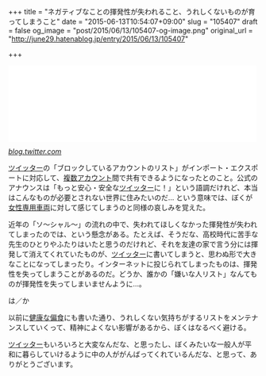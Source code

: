 +++
title = "ネガティブなことの揮発性が失われること、うれしくないものが育ってしまうこと"
date = "2015-06-13T10:54:07+09:00"
slug = "105407"
draft = false
og_image = "post/2015/06/13/105407-og-image.png"
original_url = "http://june29.hatenablog.jp/entry/2015/06/13/105407"

+++

<p><iframe src="//hatenablog-parts.com/embed?url=https%3A%2F%2Fblog.twitter.com%2F2015%2Fsharing-block-lists-to-help-make-twitter-safer" title="Sharing block lists to help make Twitter safer | Twitter Blogs" class="embed-card embed-webcard" scrolling="no" frameborder="0" style="display: block; width: 100%; height: 155px; max-width: 500px; margin: 10px 0px;"><a href="https://blog.twitter.com/2015/sharing-block-lists-to-help-make-twitter-safer">Sharing block lists to help make Twitter safer | Twitter Blogs</a></iframe><cite class="hatena-citation"><a href="https://blog.twitter.com/2015/sharing-block-lists-to-help-make-twitter-safer">blog.twitter.com</a></cite></p>

<p><a class="keyword" href="http://d.hatena.ne.jp/keyword/%A5%C4%A5%A4%A5%C3%A5%BF%A1%BC">ツイッター</a>の「ブロックしているアカウントのリスト」がインポート・エクスポートに対応して、<a class="keyword" href="http://d.hatena.ne.jp/keyword/%CA%A3%BF%F4%A5%A2%A5%AB%A5%A6%A5%F3%A5%C8">複数アカウント</a>間で共有できるようになったとのこと。公式のアナウンスは「もっと安心・安全な<a class="keyword" href="http://d.hatena.ne.jp/keyword/%A5%C4%A5%A4%A5%C3%A5%BF%A1%BC">ツイッター</a>に！」という語調だけれど、本当はこんなものが必要とされない世界に住みたいのだ… という意味では、ぼくが<a class="keyword" href="http://d.hatena.ne.jp/keyword/%BD%F7%C0%AD%C0%EC%CD%D1%BC%D6%CE%BE">女性専用車両</a>に対して感じてしまうのと同様の哀しみを覚えた。</p>

<p>近年の「ソ〜シャル〜」の流れの中で、失われてほしくなかった揮発性が失われてしまったのでは、という懸念がある。たとえば、そうだな、高校時代に苦手な先生のひとりやふたりはいたと思うのだけれど、それを友達の家で言う分には揮発して消えてくれていたものが、<a class="keyword" href="http://d.hatena.ne.jp/keyword/%A5%C4%A5%A4%A5%C3%A5%BF%A1%BC">ツイッター</a>に書いてしまうと、思わぬ形で大きなことになってしまったり。インターネットに投じられてしまったものは、揮発性を失ってしまうことがあるのだ。どうか、誰かの「嫌いな人リスト」なんてものが揮発性を失ってしまいませんように…。</p>

<p>は／か</p>

<p>以前に<a href="http://june29.hatenablog.jp/entry/2014/08/13/223427" title="「イヤなものは見ない」が限界に近いなるほどー。過去に「偏食」って言葉を使って書いたエントリをいくつか思い出した。 眺める - 29%の純情な感情 知りたいこと、どうでもいいこと、知りたくないこと - 29%の純情な感情 ぼくなんかは、ウェブをメインの情報取得チャンネルとして活用するようになって、それこそ「人間が人間を殺…">健康な偏食</a>にも書いた通り、うれしくない気持ちがするリストをメンテナンスしていくって、精神によくない影響があるから、ぼくはなるべく避ける。</p>

<p><a class="keyword" href="http://d.hatena.ne.jp/keyword/%A5%C4%A5%A4%A5%C3%A5%BF%A1%BC">ツイッター</a>もいろいろと大変なんだな、と思ったし、ぼくみたいな一般人が平和に暮らしていけるように中の人ががんばってくれているんだな、と思って、ありがとうございます。</p>
